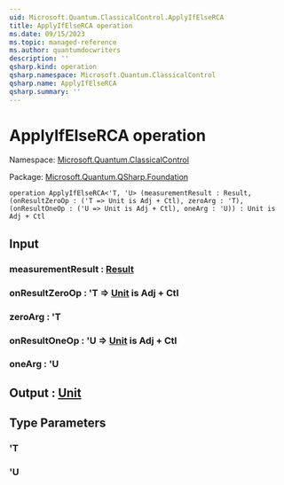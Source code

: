 ```yaml
---
uid: Microsoft.Quantum.ClassicalControl.ApplyIfElseRCA
title: ApplyIfElseRCA operation
ms.date: 09/15/2023
ms.topic: managed-reference
ms.author: quantumdocwriters
description: ''
qsharp.kind: operation
qsharp.namespace: Microsoft.Quantum.ClassicalControl
qsharp.name: ApplyIfElseRCA
qsharp.summary: ''
---
```


# ApplyIfElseRCA operation

Namespace: [Microsoft.Quantum.ClassicalControl](xref:Microsoft.Quantum.ClassicalControl)

Package: [Microsoft.Quantum.QSharp.Foundation](https://nuget.org/packages/Microsoft.Quantum.QSharp.Foundation)




```qsharp
operation ApplyIfElseRCA<'T, 'U> (measurementResult : Result, (onResultZeroOp : ('T => Unit is Adj + Ctl), zeroArg : 'T), (onResultOneOp : ('U => Unit is Adj + Ctl), oneArg : 'U)) : Unit is Adj + Ctl
```


## Input

### measurementResult : [Result](xref:microsoft.quantum.qsharp.valueliterals#result-literal)




### onResultZeroOp : 'T => [Unit](xref:microsoft.quantum.qsharp.valueliterals#unit-literal)  is Adj + Ctl




### zeroArg : 'T




### onResultOneOp : 'U => [Unit](xref:microsoft.quantum.qsharp.valueliterals#unit-literal)  is Adj + Ctl




### oneArg : 'U





## Output : [Unit](xref:microsoft.quantum.qsharp.valueliterals#unit-literal)



## Type Parameters

### 'T


### 'U

